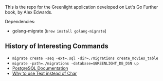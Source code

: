This is the repo for the Greenlight application developed on Let's Go Further book, by Alex Edwards.

Dependencies:
* golang-migrate (`brew install golang-migrate`)

## History of Interesting Commands


* `migrate create -seq -ext=.sql -dir=./migrations create_movies_table`
* `migrate -path=./migrations -database=$GREENLIGHT_DB_DSN up`
* [PostgreSQL Documentation](https://www.postgresql.org/docs/current/datatype.html)
* [Why to use Text instead of Char](https://www.depesz.com/2010/03/02/charx-vs-varcharx-vs-varchar-vs-text/)